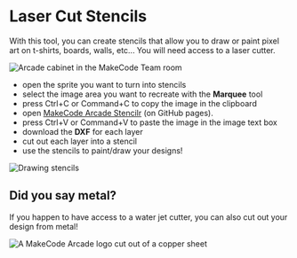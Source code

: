 # Laser Cut Stencils

With this tool, you can create stencils that allow you to draw or paint pixel art on
t-shirts, boards, walls, etc... You will need access to a laser cutter.

![Arcade cabinet in the MakeCode Team room](/static/arts-and-crafts/stencils-cabinet.jpg)

* open the sprite you want to turn into stencils
* select the image area you want to recreate with the **Marquee** tool
* press Ctrl+C or Command+C to copy the image in the clipboard
* open [MakeCode Arcade Stencilr](https://riknoll.github.io/arcade-stenciler/) (on GitHub pages).
* press Ctrl+V or Command+V to paste the image in the image text box
* download the **DXF** for each layer
* cut out each layer into a stencil
* use the stencils to paint/draw your designs!

![Drawing stencils](/static/arts-and-crafts/stencils-draw.jpg)

## Did you say metal?

If you happen to have access to a water jet cutter, you can also 
cut out your design from metal!

![A MakeCode Arcade logo cut out of a copper sheet](/static/arts-and-crafts/stencils-metal.jpg)

